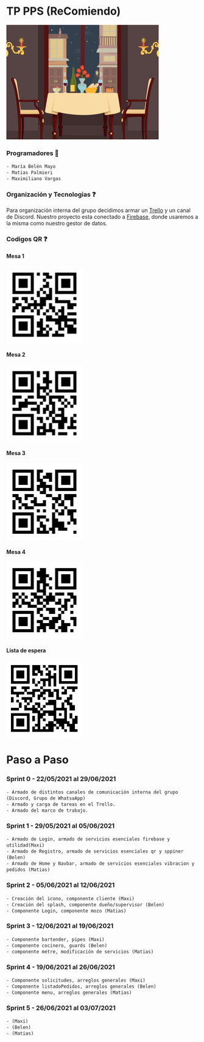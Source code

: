 
# TP PPS (ReComiendo)

![](src/assets/README-imagenes/login.gif "Pantalla:")

### Programadores :iphone:

``` 
- María Belén Mayo
- Matias Palmieri
- Maximiliano Vargas
```


### Organización y Tecnologias :question:

Para organización interna del grupo decidimos armar un [Trello](https://trello.com/b/klTX895E/restaurant) y un canal de Discord.
Nuestro proyecto esta conectado a [Firebase](https://console.firebase.google.com/project/restaurantapp-3405c/overview), donde usaremos a la
misma como nuestro gestor de datos.


### Codigos QR :question:

#### Mesa 1
![](src/assets/README-imagenes/QR/Mesa_1_ReComiendo.png "Pantalla:")

#### Mesa 2
![](src/assets/README-imagenes/QR/Mesa_2_ReComiendo.png "Pantalla:")

#### Mesa 3
![](src/assets/README-imagenes/QR/Mesa_3_ReComiendo.png "Pantalla:")

#### Mesa 4
![](src/assets/README-imagenes/QR/Mesa_4_ReComiendo.png "Pantalla:")

#### Lista de espera
![](src/assets/README-imagenes/QR/listaDeEsperaReComiendo.png "Pantalla:")


# Paso a Paso


### Sprint 0 - 22/05/2021 al 29/06/2021

```
- Armado de distintos canales de comunicación interna del grupo (Discord, Grupo de WhatsaApp)
- Armado y carga de tareas en el Trello.
- Armado del marco de trabajo.
```

### Sprint 1 - 29/05/2021 al 05/06/2021

```
- Armado de Login, armado de servicios esenciales firebase y utilidad(Maxi)
- Armado de Registro, armado de servicios esenciales qr y sppiner (Belen)
- Armado de Home y Navbar, armado de servicios esenciales vibracion y pedidos (Matias)
```

### Sprint 2 - 05/06/2021 al 12/06/2021

```
- Creación del icono, componente cliente (Maxi)
- Creación del splash, componente dueño/supervisor (Belen)
- Componente Login, componente mozo (Matias)
```

### Sprint 3 - 12/06/2021 al 19/06/2021

```
- Componente bartender, pipes (Maxi)
- Componente cocinero, guards (Belen)
- componente metre, modificación de servicios (Matias)
```

### Sprint 4 - 19/06/2021 al 26/06/2021

```
- Componente solicitudes, arreglos generales (Maxi)
- Componente listadoPedidos, arreglos generales (Belen)
- Componente menu, arreglos generales (Matias)
```

### Sprint 5 - 26/06/2021 al 03/07/2021

```
- (Maxi)
- (Belen)
- (Matias)
```